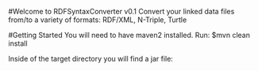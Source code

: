 #Welcome to RDFSyntaxConverter v0.1
Convert your linked data files from/to a variety of formats: RDF/XML, N-Triple, Turtle

#Getting Started
You will need to have maven2 installed. 
Run: 
$mvn clean install

Inside of the target directory you will find a jar file:
